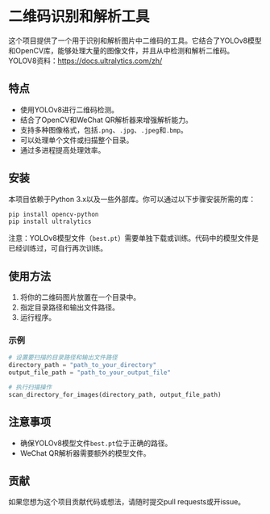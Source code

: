 # 二维码识别和解析工具

这个项目提供了一个用于识别和解析图片中二维码的工具。它结合了YOLOv8模型和OpenCV库，能够处理大量的图像文件，并且从中检测和解析二维码。
YOLOV8资料：https://docs.ultralytics.com/zh/

## 特点

- 使用YOLOv8进行二维码检测。
- 结合了OpenCV和WeChat QR解析器来增强解析能力。
- 支持多种图像格式，包括`.png`、`.jpg`、`.jpeg`和`.bmp`。
- 可以处理单个文件或扫描整个目录。
- 通过多进程提高处理效率。

## 安装

本项目依赖于Python 3.x以及一些外部库。你可以通过以下步骤安装所需的库：

```bash
pip install opencv-python
pip install ultralytics
```

注意：YOLOv8模型文件（`best.pt`）需要单独下载或训练。代码中的模型文件是已经训练过，可自行再次训练。

## 使用方法

1. 将你的二维码图片放置在一个目录中。
2. 指定目录路径和输出文件路径。
3. 运行程序。

### 示例

```python
# 设置要扫描的目录路径和输出文件路径
directory_path = "path_to_your_directory"
output_file_path = "path_to_your_output_file"

# 执行扫描操作
scan_directory_for_images(directory_path, output_file_path)
```

## 注意事项

- 确保YOLOv8模型文件`best.pt`位于正确的路径。
- WeChat QR解析器需要额外的模型文件。

## 贡献

如果您想为这个项目贡献代码或想法，请随时提交pull requests或开issue。

